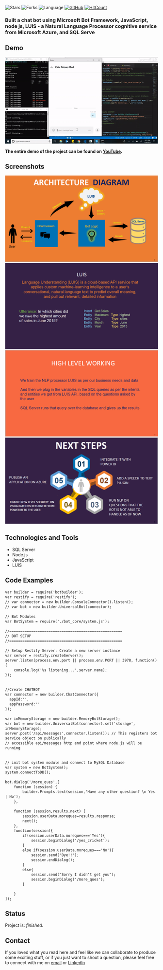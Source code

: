 ![Stars](https://img.shields.io/github/stars/ashish1993utd/Chatbot-using-NLP.svg?style=social)
![Forks](https://img.shields.io/github/forks/ashish1993utd/Chatbot-using-NLP.svg?style=social)
![Language](https://img.shields.io/github/languages/top/ashish1993utd/Chatbot-using-NLP.svg)
[![GitHub](https://img.shields.io/github/license/ashish1993utd/Chatbot-using-NLP.svg)](https://choosealicense.com/licenses/mit)
[![HitCount](http://hits.dwyl.io/ashish1993utd/Chatbot-using-NLP.svg)](http://hits.dwyl.io/ashish1993utd/Chatbot-using-NLP)

### Built a chat bot using Microsoft Bot Framework, JavaScript, node js, LUIS - a Natural Language Processor cognitive service from Microsoft Azure, and SQL Serve

## Demo
![Example screenshot](./img/Demo.gif)

**The entire demo of the project can be found on [YouTube](http://bit.ly/2XxdRjb).**


## Screenshots

![Example screenshot](./img/2.png)
![Example screenshot](./img/1.png)
![Example screenshot](./img/3.png)
![Example screenshot](./img/4.png)

## Technologies and Tools
* SQL Server 
* Node.js
* JavaScript
* LUIS
 
## Code Examples

````
var builder = require('botbuilder');
var restify = require('restify');
// var connector = new builder.ConsoleConnector().listen();
// var bot = new builder.UniversalBot(connector);

// Bot Modules
var BotSystem = require('./bot_core/system.js');

//====================================================
// BOT SETUP
//====================================================

// Setup Restify Server: Create a new server instance
var server = restify.createServer();
server.listen(process.env.port || process.env.PORT || 3978, function() {
    console.log('%s listening...',server.name);
});


//Create CHATBOT
var connector = new builder.ChatConnector({
  appId:'',
  appPassword:''
});

var inMemoryStorage = new builder.MemoryBotStorage();
var bot = new builder.UniversalBot(connector).set('storage', inMemoryStorage);
server.post('/api/messages',connector.listen()); // This registers bot service object on publically 
// accessible api/messages http end point where node.js will be running


// init bot system module and connect to MySQL Database
var system = new BotSystem();
system.connectToDB(); 

bot.dialog('/more_ques',[
    function (session) {    
        builder.Prompts.text(session,'Have any other question? \n Yes | No');
    },

    function (session,results,next) {
        session.userData.moreques=results.response; 
        next();    
    },
    function(session){
        if(session.userData.moreques==='Yes'){
            session.beginDialog('/yes_cricket');
        }
        else if(session.userData.moreques==='No'){
            session.send('Bye!!');
            session.endDialog();
        }
        else{
            session.send("Sorry I didn't get you");
            session.beginDialog('/more_ques');
        }

    }
]);

````

## Status
Project is: _finished_.  

## Contact
If you loved what you read here and feel like we can collaborate to produce some exciting stuff, or if you
just want to shoot a question, please feel free to connect with me on 
<a href="mailto:nick22910@gmail.com">email</a> or 
<a href="https://www.linkedin.com/in/ashishsharma1993/" target="_blank">LinkedIn</a>
